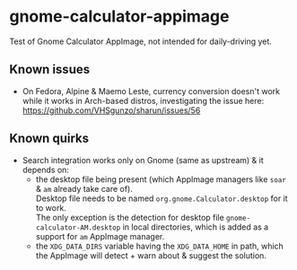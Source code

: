 # gnome-calculator-appimage
Test of Gnome Calculator AppImage, not intended for daily-driving yet.

## Known issues

- On Fedora, Alpine & Maemo Leste, currency conversion doesn't work while it works in Arch-based distros, investigating the issue here:  
https://github.com/VHSgunzo/sharun/issues/56

## Known quirks

- Search integration works only on Gnome (same as upstream) & it depends on:
  - the desktop file being present (which AppImage managers like `soar` & `am` already take care of).  
    Desktop file needs to be named `org.gnome.Calculator.desktop` for it to work.  
    The only exception is the detection for desktop file `gnome-calculator-AM.desktop` in local directories, which is added as a support for `am` AppImage manager.
  - the `XDG_DATA_DIRS` variable having the `XDG_DATA_HOME` in path, which the AppImage will detect + warn about & suggest the solution.

